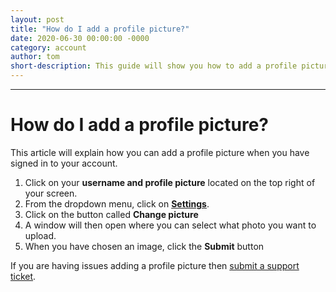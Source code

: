 ```yaml
---
layout: post
title: "How do I add a profile picture?"
date: 2020-06-30 00:00:00 -0000
category: account
author: tom
short-description: This guide will show you how to add a profile picture to your account.
---
```


-----

# How do I add a profile picture?
This article will explain how you can add a profile picture when you have signed in to your account.

1. Click on your **username and profile picture** located on the top right of your screen.
2. From the dropdown menu, click on [**Settings**](https://www.earndoing.com/user/settings.aspx).
3. Click on the button called **Change picture**
4. A window will then open where you can select what photo you want to upload.
5. When you have chosen an image, click the **Submit** button

If you are having issues adding a profile picture then [submit a support ticket](https://www.earndoing.com/sites/contact.aspx).